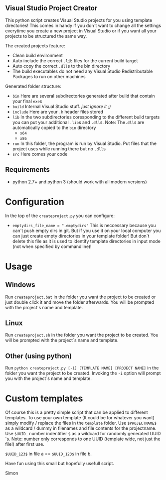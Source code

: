 ## Visual Studio Project Creator
This python script creates Visual Studio projects for you using template directories! 
This comes in handy if you don´t want to change all the settings everytime you create a new project in Visual Studio or if you want all your projects to be structured the same way.

The created projects feature:
- Clean build environment
- Auto include the correct `.lib` files for the current build target
- Auto copy the correct `.dll`s to the bin directory
- The build executables do not need any Visual Studio Redistributable Packages to run on other machines

Generated folder structure:
- `bin` Here are several subdirectories generated after build that contain your final `exe`s
- `build` Internal Visual Studio stuff. *just ignore it ;)*
- `include` Here are your `.h` header files stored
- `lib` In the two subdirectories coresponding to the different build targets you can put your additional `.lib`s and `.dll`s. Note: The`.dll`s are automatically copied to the `bin` directory
  - `x64` 
  - `x86`
- `run` In this folder, the program is run by Visual Studio. Put files that the project uses while running there but no `.dll`s
- `src` Here comes your code

## Requirements
- python 2.7+ and python 3 (should work with all modern versions)

# Configuration
In the top of the `createproject.py` you can configure:
- `emptydirs_file_name = ".emptydirs"` This is neccessary because you can´t push empty dirs in git. But if you use it on your local computer you can just create empty directories in your template folder! But don´t delete this file as it is used to identify template directories in input mode (not when specified by commandline)!

# Usage
## Windows
Run `createproject.bat` in the folder you want the project to be created or just double click it and move the folder afterwards.
You will be prompted with the project´s name and template.
## Linux
Run `createproject.sh` in the folder you want the project to be created.
You will be prompted with the project´s name and template.
## Other (using python)
Run `python createproject.py [-i] [TEMPLATE NAME] [PROJECT NAME]` in the folder you want the project to be created.
Invoking the `-i` option will prompt you with the project´s name and template.

# Custom templates
Of course this is a pretty simple script that can be applied to different templates. To use your own template (It could be for whatever you want) simply modify / replace the files in the `template` folder.
Use `$PROJECTNAME$` as a wildcard / dummy in filenames and file contents for the projectname.
Use `$UUID_` number indentifier `$` as a wildcard for randomly generated UUID´s.
Note: number only corresponds to one UUID (template wide, not just the file!) after first use.

`$UUID_123$` in file a == `$UUID_123$` in file b.

Have fun using this small but hopefully usefull script. 

Simon
